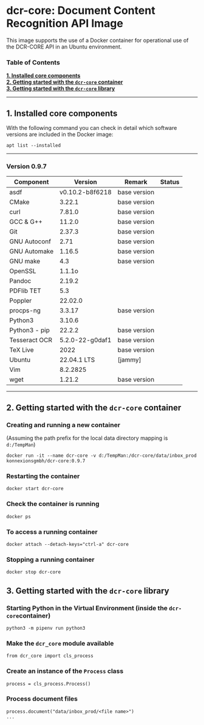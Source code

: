 # dcr-core: Document Content Recognition API Image

This image supports the use of a Docker container for operational use of the DCR-CORE API in an Ubuntu environment.

### Table of Contents

**[1. Installed core components](#installed)**<br>
**[2. Getting started with the `dcr-core` container](#starting_container)**<br>
**[3. Getting started with the `dcr-core` library](#starting_library)**<br>

----

## <a name="installed"></a> 1. Installed core components

With the following command you can check in detail which software versions are included in the Docker image:

    apt list --installed

---

### Version 0.9.7

| Component         | Version         | Remark       | Status |
|-------------------|-----------------|--------------|--------|
| asdf              | v0.10.2-b8f6218 | base version |        | 
| CMake             | 3.22.1          | base version |        | 
| curl              | 7.81.0          | base version |        | 
| GCC & G++         | 11.2.0          | base version |        |
| Git               | 2.37.3          | base version |        | 
| GNU Autoconf      | 2.71            | base version |        | 
| GNU Automake      | 1.16.5          | base version |        | 
| GNU make          | 4.3             | base version |        | 
| OpenSSL           | 1.1.1o          |              |        | 
| Pandoc            | 2.19.2          |              |        | 
| PDFlib TET        | 5.3             |              |        | 
| Poppler           | 22.02.0         |              |        | 
| procps-ng         | 3.3.17          | base version |        | 
| Python3           | 3.10.6          |              |        |
| Python3 - pip     | 22.2.2          | base version |        |
| Tesseract OCR     | 5.2.0-22-g0daf1 | base version |        |
| TeX Live          | 2022            | base version |        | 
| Ubuntu            | 22.04.1 LTS     | [jammy]      |        | 
| Vim               | 8.2.2825        |              |        |
| wget              | 1.21.2          | base version |        | 

----

## <a name="starting_container"></a> 2. Getting started with the `dcr-core` container

### Creating and running a new container
(Assuming the path prefix for the local data directory mapping is `d:/TempMan`)

    docker run -it --name dcr-core -v d:/TempMan:/dcr-core/data/inbox_prod konnexionsgmbh/dcr-core:0.9.7

### Restarting the container

    docker start dcr-core

### Check the container is running

    docker ps

### To access a running container

    docker attach --detach-keys="ctrl-a" dcr-core 

### Stopping a running container

    docker stop dcr-core

## <a name="starting_library"></a> 3. Getting started with the  `dcr-core` library

### Starting Python in the Virtual Environment (inside the `dcr-core`container)

    python3 -m pipenv run python3

### Make the `dcr_core` module available

    from dcr_core import cls_process

### Create an instance of the `Process` class

    process = cls_process.Process()

### Process document files

    process.document("data/inbox_prod/<file name>")
    ...
